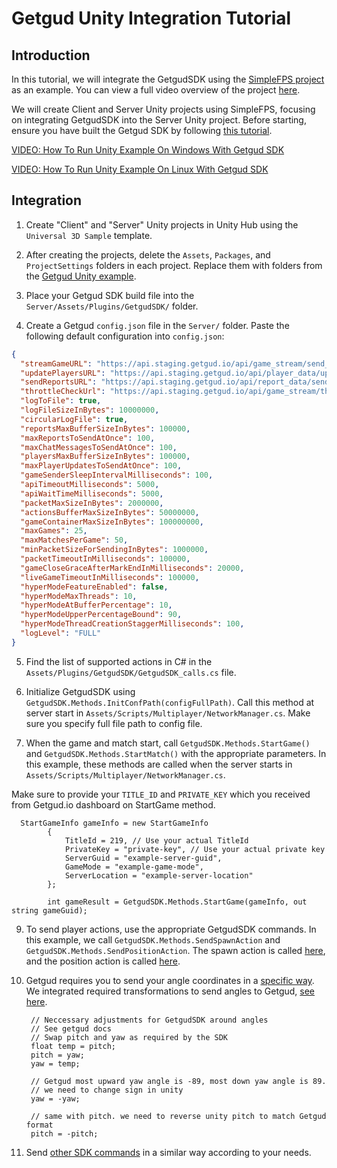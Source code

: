 # Getgud Unity Integration Tutorial

## Introduction

In this tutorial, we will integrate the GetgudSDK using the [SimpleFPS project](https://github.com/RiptideNetworking/SampleFPS) as an example. You can view a full video overview of the project [here](https://www.youtube.com/watch?v=6kWNZOFcFQw&t=664s&ab_channel=TomWeiland).

We will create Client and Server Unity projects using SimpleFPS, focusing on integrating GetgudSDK into the Server Unity project. Before starting, ensure you have built the Getgud SDK by following [this tutorial](https://github.com/getgud-io/getgud-docs/blob/main/1-Integrations/cpp-build-instructions.md#build-for-unity).


[VIDEO: How To Run Unity Example On Windows With Getgud SDK
](https://www.youtube.com/watch?v=tyX8Oml-ReE)

[VIDEO: How To Run Unity Example On Linux With Getgud SDK
](https://www.youtube.com/watch?v=LbeZ2FBOPTI)

## Integration

1. Create "Client" and "Server" Unity projects in Unity Hub using the `Universal 3D Sample` template.
   
2. After creating the projects, delete the `Assets`, `Packages`, and `ProjectSettings` folders in each project. Replace them with folders from the [Getgud Unity example](https://github.com/getgud-io/cpp-getgud-sdk-dev/tree/main/examples/unity).

3. Place your Getgud SDK build file into the `Server/Assets/Plugins/GetgudSDK/` folder.

4. Create a Getgud `config.json` file in the `Server/` folder. Paste the following default configuration into `config.json`:

```json
{
  "streamGameURL": "https://api.staging.getgud.io/api/game_stream/send_game_packet",
  "updatePlayersURL": "https://api.staging.getgud.io/api/player_data/update_players_via_sdk",
  "sendReportsURL": "https://api.staging.getgud.io/api/report_data/send_reports",
  "throttleCheckUrl": "https://api.staging.getgud.io/api/game_stream/throttle_match_check",
  "logToFile": true,
  "logFileSizeInBytes": 10000000,
  "circularLogFile": true,
  "reportsMaxBufferSizeInBytes": 100000,
  "maxReportsToSendAtOnce": 100,
  "maxChatMessagesToSendAtOnce": 100,
  "playersMaxBufferSizeInBytes": 100000,
  "maxPlayerUpdatesToSendAtOnce": 100,
  "gameSenderSleepIntervalMilliseconds": 100,
  "apiTimeoutMilliseconds": 5000,
  "apiWaitTimeMilliseconds": 5000,
  "packetMaxSizeInBytes": 2000000,
  "actionsBufferMaxSizeInBytes": 50000000,
  "gameContainerMaxSizeInBytes": 100000000,
  "maxGames": 25,
  "maxMatchesPerGame": 50,
  "minPacketSizeForSendingInBytes": 1000000,
  "packetTimeoutInMilliseconds": 100000,
  "gameCloseGraceAfterMarkEndInMilliseconds": 20000,
  "liveGameTimeoutInMilliseconds": 100000,
  "hyperModeFeatureEnabled": false,
  "hyperModeMaxThreads": 10,
  "hyperModeAtBufferPercentage": 10,
  "hyperModeUpperPercentageBound": 90,
  "hyperModeThreadCreationStaggerMilliseconds": 100,
  "logLevel": "FULL"
}
```

5. Find the list of supported actions in C# in the `Assets/Plugins/GetgudSDK/GetgudSDK_calls.cs` file.

6. Initialize GetgudSDK using `GetgudSDK.Methods.InitConfPath(configFullPath)`. Call this method at server start in `Assets/Scripts/Multiplayer/NetworkManager.cs`. Make sure you specify full file path to config file.

7. When the game and match start, call `GetgudSDK.Methods.StartGame()` and `GetgudSDK.Methods.StartMatch()` with the appropriate parameters. In this example, these methods are called when the server starts in `Assets/Scripts/Multiplayer/NetworkManager.cs`.

Make sure to provide your `TITLE_ID` and `PRIVATE_KEY` which you received from Getgud.io dashboard on StartGame method.
```
  StartGameInfo gameInfo = new StartGameInfo
        {
            TitleId = 219, // Use your actual TitleId
            PrivateKey = "private-key", // Use your actual private key
            ServerGuid = "example-server-guid",
            GameMode = "example-game-mode",
            ServerLocation = "example-server-location"
        };

        int gameResult = GetgudSDK.Methods.StartGame(gameInfo, out string gameGuid);
```

9. To send player actions, use the appropriate GetgudSDK commands. In this example, we call `GetgudSDK.Methods.SendSpawnAction` and `GetgudSDK.Methods.SendPositionAction`. The spawn action is called [here](https://github.com/getgud-io/cpp-getgud-sdk-dev/blob/main/examples/unity/Server/Assets/Scripts/Player.cs#L157C30-L157C45), and the position action is called [here](https://github.com/getgud-io/cpp-getgud-sdk-dev/blob/main/examples/unity/Server/Assets/Scripts/PlayerMovement.cs#L165).

10. Getgud requires you to send your angle coordinates in a [specific way](https://github.com/getgud-io/getgud-docs/blob/main/1-Integrations/getgud-sdk-angles-tutorial.md). We integrated required transformations to send angles to Getgud, [see here](https://github.com/getgud-io/cpp-getgud-sdk-dev/blob/main/examples/unity/Server/Assets/Scripts/PlayerMovement.cs#L151).

    ```
     // Neccessary adjustments for GetgudSDK around angles
     // See getgud docs
     // Swap pitch and yaw as required by the SDK
     float temp = pitch;
     pitch = yaw;
     yaw = temp;

     // Getgud most upward yaw angle is -89, most down yaw angle is 89.
     // we need to change sign in unity
     yaw = -yaw;

     // same with pitch. we need to reverse unity pitch to match Getgud format
     pitch = -pitch;
    ```

11. Send [other SDK commands](https://github.com/getgud-io/getgud-docs/blob/main/sdk-commands.md) in a similar way according to your needs. 
